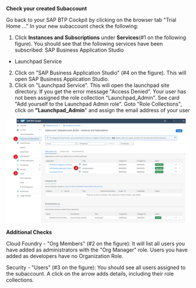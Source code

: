 **Check your created Subaccount**

Go back to your SAP BTP Cockpit by clicking on the browser tab "Trial Home ..."
In your new subaccount check the following:


1. Click **Instances and Subscriptions** under **Services**(#1 on the following figure). You should see that the following services have been subscribed:
 SAP Business Application Studio
- Launchpad Service
2. Click on "SAP Business Application Studio" (#4 on the figure). This will open SAP Business Application Studio.
3. Click on "Launchpad Service". This will open the launchpad site directory.
If you get the error message "Access Denied". Your user has not been assigned the role collection "Launchpad_Admin". See card "Add yourself to the Launchpad Admin role".
Goto "Role Collections", click on **"Launchpad_Admin**" and assign the email address of your user
  
![](../images/steps.png)
  
**Additional Checks**
  
Cloud Foundry - "Org Members" (#2 on the figure):
It will list all users you have added as administrators with the "Org Manager" role. Users you have added as developers have no Organization Role.
  
Security - "Users" (#3 on the figure):
You should see all users assigned to the subaccount. A click on the arrow adds details, including their role collections.
